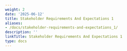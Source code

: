 ```yaml
---
weight: 2
date: '2025-06-12'
title: Stakeholder Requirements And Expectations 1
aliases:
- /docs/stakeholder-requirements-and-expectations_1/
description: ''
linkTitle: Stakeholder Requirements And Expectations 1
type: docs
---
```


